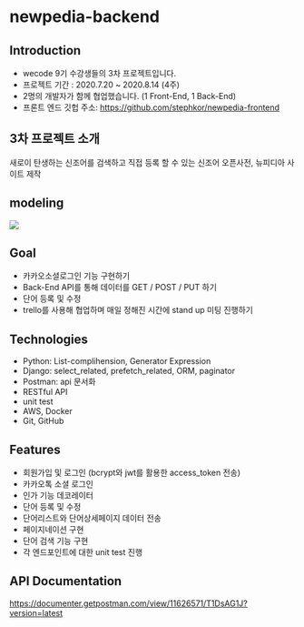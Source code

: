 # newpedia-backend

## Introduction
- wecode 9기 수강생들의 3차 프로젝트입니다.
- 프로젝트 기간 : 2020.7.20 ~ 2020.8.14 (4주)
- 2명의 개발자가 함께 협업했습니다. (1 Front-End, 1 Back-End)
- 프론트 엔드 깃헙 주소: https://github.com/stephkor/newpedia-frontend

## 3차 프로젝트 소개
 새로이 탄생하는 신조어를 검색하고 직접 등록 할 수 있는 신조어 오픈사전, 뉴피디아 사이트 제작
 
## modeling
<img src="https://user-images.githubusercontent.com/60872814/90104175-c2151200-dd7e-11ea-81a9-5842a965635b.png"></img>

## Goal
- 카카오소셜로그인 기능 구현하기
- Back-End API를 통해 데이터를 GET / POST / PUT 하기
- 단어 등록 및 수정
- trello를 사용해 협업하며 매일 정해진 시간에 stand up 미팅 진행하기

## Technologies
- Python: List-complihension, Generator Expression
- Django: select_related, prefetch_related, ORM, paginator
- Postman: api 문서화
- RESTful API
- unit test
- AWS, Docker
- Git, GitHub

## Features
- 회원가입 및 로그인 (bcrypt와 jwt를 활용한 access_token 전송)
- 카카오톡 소셜 로그인
- 인가 기능 데코레이터
- 단어 등록 및 수정
- 단어리스트와 단어상세페이지 데이터 전송
- 페이지네이션 구현
- 단어 검색 기능 구현
- 각 엔드포인트에 대한 unit test 진행

## API Documentation
https://documenter.getpostman.com/view/11626571/T1DsAG1J?version=latest
